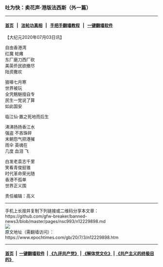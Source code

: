 ### 吐为快：卖花声‧港版法西斯（外一篇）
------------------------

#### [首页](https://github.com/gfw-breaker/banned-news3/blob/master/README.md) &nbsp;&nbsp;|&nbsp;&nbsp; [法轮功真相](https://github.com/begood0513/basic/blob/master/README.md)  &nbsp;&nbsp;|&nbsp;&nbsp; [手把手翻墙教程](https://github.com/gfw-breaker/guides/wiki)  &nbsp;&nbsp;|&nbsp;&nbsp; [一键翻墙软件](https://github.com/gfw-breaker/nogfw/blob/master/README.md)  



<div><p>
 【大纪元2020年07月03日讯】
</p>
<p>
 自由香港湾
 <br/>
 <ok href="https://www.epochtimes.com/gb/tag/%E7%BA%A2%E9%AD%94.html">
  红魔
 </ok>
 蛀瘫
 <br/>
 东厂磨刀西厂砍
 <br/>
 美英侨民欲撤尽
 <br/>
 陆资撒欢
</p>
<p>
 狼嗥七月寒
 <br/>
 世界被玩
 <br/>
 全凭魑魅擅自专
 <br/>
 民生一党说了算
 <br/>
 如此国安
</p>
<p>
 临江仙‧置之死地而后生
</p>
<p>
 沸沸扬扬香江水
 <br/>
 <ok href="https://www.epochtimes.com/gb/tag/%E5%BC%BA%E7%9B%97.html">
  强盗
 </ok>
 不吝珠碎
 <br/>
 末朝怨气把港摧
 <br/>
 <ok href="https://www.epochtimes.com/gb/tag/%E9%9B%A8%E4%BC%9E.html">
  雨伞
 </ok>
 英魂在
 <br/>
 几度
 <ok href="https://www.epochtimes.com/gb/tag/%E8%A1%80%E6%B3%AA.html">
  血泪
 </ok>
 飞
</p>
<p>
 白发老袁志千里
 <br/>
 笑看青俊挺锥
 <br/>
 时代革命荣光随
 <br/>
 香港不孤单
 <br/>
 世界正义围
</p>
<p>
 责任编辑：高义
</p>
</div>
<hr/>
手机上长按并复制下列链接或二维码分享本文章：<br/>
https://github.com/gfw-breaker/banned-news3/blob/master/pages/nsc993/n12229898.md <br/>
<a href='https://github.com/gfw-breaker/banned-news3/blob/master/pages/nsc993/n12229898.md'><img src='https://github.com/gfw-breaker/banned-news3/blob/master/pages/nsc993/n12229898.md.png'/></a> <br/>
原文地址（需翻墙访问）：https://www.epochtimes.com/gb/20/7/3/n12229898.htm


------------------------
#### [首页](https://github.com/gfw-breaker/banned-news3/blob/master/README.md) &nbsp;|&nbsp; [一键翻墙软件](https://github.com/gfw-breaker/nogfw/blob/master/README.md) &nbsp;| [《九评共产党》](https://github.com/gfw-breaker/9ping.md/blob/master/README.md#九评之一评共产党是什么) | [《解体党文化》](https://github.com/gfw-breaker/jtdwh.md/blob/master/README.md) | [《共产主义的终极目的》](https://github.com/gfw-breaker/gczydzjmd.md/blob/master/README.md)


<img src='http://gfw-breaker.win/banned-news3/pages/nsc993/n12229898.md' width='0px' height='0px'/>